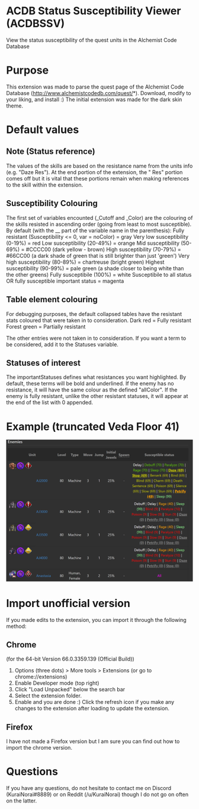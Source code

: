 # ACDB Status Susceptibility Viewer (ACDBSSV)
View the status susceptibility of the quest units in the Alchemist Code Database

# Purpose
This extension was made to parse the quest page of the Alchemist Code Database (http://www.alchemistcodedb.com/quest/*).
Download, modify to your liking, and install :)
The initial extension was made for the dark skin theme.

# Default values
## Note (Status reference)
The values of the skills are based on the resistance name from the units info (e.g. "Daze Res").
At the end portion of the extension, the " Res" portion comes off but it is vital that these portions remain
when making references to the skill within the extension.

## Susceptibility Colouring
The first set of variables encounted (_Cutoff and _Color) are the colouring of the skills resisted in ascending order (going from least to most susceptible).
By default (with the __ part of the variable name in the parenthesis):
Fully resistant (Susceptibility <= 0, var = noColor) = gray
Very low susceptibility (0-19%) = red
Low susceptibility (20-49%) = orange
Mid susceptibility (50-69%) = #CCCC00 (dark yellow - brown)
High susceptibility (70-79%) = #66CC00 (a dark shade of green that is still brighter than just 'green')
Very high susceptibility (80-89%) = chartreuse (bright green)
Highest susceptibility (90-99%) = pale green (a shade closer to being white than the other greens)
Fully susceptibile (100%) = white
Susceptibile to all status OR fully susceptible important status = magenta

## Table element colouring
For debugging purposes, the default collapsed tables have the resistant stats coloured that were taken in to consideration.
Dark red = Fully resistant
Forest green = Partially resistant

The other entries were not taken in to consideration. If you want a term to be considered, add it to the Statuses variable.

## Statuses of interest
The importantStatuses defines what resistances you want highlighted.
By default, these terms will be bold and underlined.
If the enemy has no resistance, it will have the same colour as the defined "allColor".
If the enemy is fully resistant, unlike the other resistant statuses, it will appear at the end of the list with 0 appended.

# Example (truncated Veda Floor 41)
![Example image ](Example_Veda41.png)

# Import unofficial version
If you made edits to the extension, you can import it through the following method:
## Chrome 
(for the 64-bit Version 66.0.3359.139 (Official Build))

1. Options (three dots) > More tools > Extensions (or go to chrome://extensions)
2. Enable Developer mode (top right)
3. Click "Load Unpacked" below the search bar
4. Select the extension folder.
5. Enable and you are done :)
Click the refresh icon if you make any changes to the extension after loading to update the extension.

## Firefox

I have not made a Firefox version but I am sure you can find out how to import the chrome version.

# Questions
If you have any questions, do not hesitate to contact me on Discord (KuraiNorai#8889) or on Reddit (/u/KuraiNorai) though I do not go on often on the latter.
